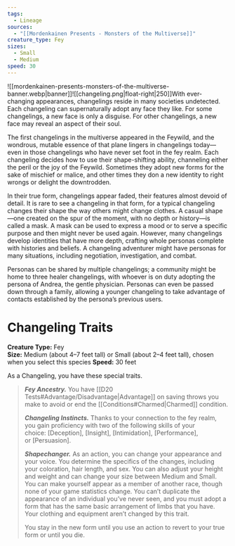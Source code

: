 ```yaml
---
tags:
  - Lineage
sources:
  - "[[Mordenkainen Presents - Monsters of the Multiverse]]"
creature_type: Fey
sizes:
  - Small
  - Medium
speed: 30
---
```

![[mordenkainen-presents-monsters-of-the-multiverse-banner.webp|banner]]![[changeling.png|float-right|250]]With ever-changing appearances, changelings reside in many societies undetected. Each changeling can supernaturally adopt any face they like. For some changelings, a new face is only a disguise. For other changelings, a new face may reveal an aspect of their soul.

The first changelings in the multiverse appeared in the Feywild, and the wondrous, mutable essence of that plane lingers in changelings today—even in those changelings who have never set foot in the fey realm. Each changeling decides how to use their shape-shifting ability, channeling either the peril or the joy of the Feywild. Sometimes they adopt new forms for the sake of mischief or malice, and other times they don a new identity to right wrongs or delight the downtrodden.

In their true form, changelings appear faded, their features almost devoid of detail. It is rare to see a changeling in that form, for a typical changeling changes their shape the way others might change clothes. A casual shape—one created on the spur of the moment, with no depth or history—is called a mask. A mask can be used to express a mood or to serve a specific purpose and then might never be used again. However, many changelings develop identities that have more depth, crafting whole personas complete with histories and beliefs. A changeling adventurer might have personas for many situations, including negotiation, investigation, and combat.

Personas can be shared by multiple changelings; a community might be home to three healer changelings, with whoever is on duty adopting the persona of Andrea, the gentle physician. Personas can even be passed down through a family, allowing a younger changeling to take advantage of contacts established by the persona’s previous users.

# Changeling Traits
**Creature Type:** Fey  
**Size:** Medium (about 4–7 feet tall) or Small (about 2–4 feet tall), chosen when you select this species
**Speed:** 30 feet

As a Changeling, you have these special traits.
>**_Fey Ancestry._** You have [[D20 Tests#Advantage/Disadvantage\|Advantage]] on saving throws you make to avoid or end the [[Conditions#Charmed\|Charmed]] condition.
>
>**_Changeling Instincts._** Thanks to your connection to the fey realm, you gain proficiency with two of the following skills of your choice: [Deception], [Insight], [Intimidation], [Performance], or [Persuasion].
>
>**_Shapechanger._** As an action, you can change your appearance and your voice. You determine the specifics of the changes, including your coloration, hair length, and sex. You can also adjust your height and weight and can change your size between Medium and Small. You can make yourself appear as a member of another race, though none of your game statistics change. You can’t duplicate the appearance of an individual you’ve never seen, and you must adopt a form that has the same basic arrangement of limbs that you have. Your clothing and equipment aren’t changed by this trait.
>
>You stay in the new form until you use an action to revert to your true form or until you die.